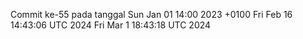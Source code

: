 Commit ke-55 pada tanggal Sun Jan 01 14:00 2023 +0100
Fri Feb 16 14:43:06 UTC 2024
Fri Mar  1 18:43:18 UTC 2024
